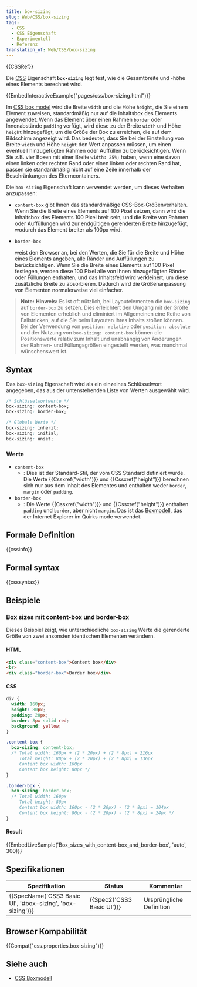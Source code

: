 ```yaml
---
title: box-sizing
slug: Web/CSS/box-sizing
tags:
  - CSS
  - CSS Eigenschaft
  - Experimentell
  - Referenz
translation_of: Web/CSS/box-sizing
---
```

{{CSSRef}}

Die [CSS](/de/docs/Web/CSS) Eigenschaft **`box-sizing`** legt fest, wie die Gesamtbreite und -höhe eines Elements berechnet wird.

{{EmbedInteractiveExample("pages/css/box-sizing.html")}}

Im [CSS box model](/de/docs/Web/CSS/CSS_Boxmodell/Einführung_in_das_CSS_Boxmodell) wird die Breite `width` und die Höhe `height`, die Sie einem Element zuweisen, standardmäßig nur auf die Inhaltsbox des Elements angewendet. Wenn das Element über einen Rahmen `border` oder Innenabstände `padding` verfügt, wird diese zu der Breite `width` und Höhe `height` hinzugefügt, um die Größe der Box zu erreichen, die auf dem Bildschirm angezeigt wird. Das bedeutet, dass Sie bei der Einstellung von Breite `width` und Höhe `height` den Wert anpassen müssen, um einen eventuell hinzugefügten Rahmen oder Auffüllen zu berücksichtigen. Wenn Sie z.B. vier Boxen mit einer Breite `width: 25%;` haben, wenn eine davon einen linken oder rechten Rand oder einen linken oder rechten Rand hat, passen sie standardmäßig nicht auf eine Zeile innerhalb der Beschränkungen des Elterncontainers.

Die `box-sizing` Eigenschaft kann verwendet werden, um dieses Verhalten anzupassen:

- `content-box` gibt Ihnen das standardmäßige CSS-Box-Größenverhalten. Wenn Sie die Breite eines Elements auf 100 Pixel setzen, dann wird die Inhaltsbox des Elements 100 Pixel breit sein, und die Breite von Rahmen oder Auffüllungen wird zur endgültigen gerenderten Breite hinzugefügt, wodurch das Element breiter als 100px wird.
- `border-box`

  weist den Browser an, bei den Werten, die Sie für die Breite und Höhe eines Elements angeben, alle Ränder und Auffüllungen zu berücksichtigen. Wenn Sie die Breite eines Elements auf 100 Pixel festlegen, werden diese 100 Pixel alle von Ihnen hinzugefügten Ränder oder Füllungen enthalten, und das Inhaltsfeld wird verkleinert, um diese zusätzliche Breite zu absorbieren. Dadurch wird die Größenanpassung von Elementen normalerweise viel einfacher.

> **Note:** **Hinweis:** Es ist oft nützlich, bei Layoutelementen die `box-sizing` auf `border-box` zu setzen. Dies erleichtert den Umgang mit der Größe von Elementen erheblich und eliminiert im Allgemeinen eine Reihe von Fallstricken, auf die Sie beim Layouten Ihres Inhalts stoßen können. Bei der Verwendung von `position: relative` oder `position: absolute` und der Nutzung von `box-sizing: content-box` können die Positionswerte relativ zum Inhalt und unabhängig von Änderungen der Rahmen- und Füllungsgrößen eingestellt werden, was manchmal wünschenswert ist.

## Syntax

Das `box-sizing` Eigenschaft wird als ein einzelnes Schlüsselwort angegeben, das aus der untenstehenden Liste von Werten ausgewählt wird.

```css
/* Schlüsselwortwerte */
box-sizing: content-box;
box-sizing: border-box;

/* Globale Werte */
box-sizing: inherit;
box-sizing: initial;
box-sizing: unset;
```

### Werte

- `content-box`
  - : Dies ist der Standard-Stil, der vom CSS Standard definiert wurde. Die Werte {{Cssxref("width")}} und {{Cssxref("height")}} berechnen sich nur aus dem Inhalt des Elementes und enthalten weder `border`, `margin` oder `padding`.
- `border-box`
  - : Die Werte {{Cssxref("width")}} und {{Cssxref("height")}} enthalten `padding` und `border`, aber nicht `margin`. Das ist das [Boxmodell](/de/docs/Web/CSS/Boxmodell "CSS/Box_model"), das der Internet Explorer im Quirks mode verwendet.

## Formale Definition

{{cssinfo}}

## Formal syntax

{{csssyntax}}

## Beispiele

### Box sizes mit content-box und border-box

Dieses Beispiel zeigt, wie unterschiedliche `box-sizing` Werte die gerenderte Größe von zwei ansonsten identischen Elementen verändern.

#### HTML

```html
<div class="content-box">Content box</div>
<br>
<div class="border-box">Border box</div>
```

#### CSS

```css
div {
  width: 160px;
  height: 80px;
  padding: 20px;
  border: 8px solid red;
  background: yellow;
}

.content-box {
  box-sizing: content-box;
  /* Total width: 160px + (2 * 20px) + (2 * 8px) = 216px
     Total height: 80px + (2 * 20px) + (2 * 8px) = 136px
     Content box width: 160px
     Content box height: 80px */
}

.border-box {
  box-sizing: border-box;
  /* Total width: 160px
     Total height: 80px
     Content box width: 160px - (2 * 20px) - (2 * 8px) = 104px
     Content box height: 80px - (2 * 20px) - (2 * 8px) = 24px */
}
```

#### Result

{{EmbedLiveSample('Box_sizes_with_content-box_and_border-box', 'auto', 300)}}

## Spezifikationen

| Spezifikation                                                                | Status                               | Kommentar                |
| ---------------------------------------------------------------------------- | ------------------------------------ | ------------------------ |
| {{SpecName('CSS3 Basic UI', '#box-sizing', 'box-sizing')}} | {{Spec2('CSS3 Basic UI')}} | Ursprüngliche Definition |

## Browser Kompabilität

{{Compat("css.properties.box-sizing")}}

## Siehe auch

- [CSS Boxmodell](/de/docs/Web/CSS/Boxmodell "CSS/Box model")
